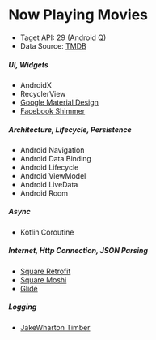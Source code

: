 # Now Playing Movies

- Taget API: 29 (Android Q)
- Data Source: [TMDB](https://www.themoviedb.org/?language=en-US)


##### UI, Widgets
- AndroidX
- RecyclerView
- [Google Material Design](https://material.io/develop/android/)
- [Facebook Shimmer](https://github.com/facebook/shimmer-android)

##### Architecture, Lifecycle, Persistence
- Android Navigation 
- Android Data Binding
- Android Lifecycle
- Android ViewModel
- Android LiveData
- Android Room

##### Async
- Kotlin Coroutine

##### Internet, Http Connection, JSON Parsing
- [Square Retrofit](https://github.com/square/retrofit)
- [Square Moshi](https://github.com/square/moshi)
- [Glide](https://github.com/bumptech/glide)

##### Logging
- [JakeWharton Timber](https://github.com/JakeWharton/timber)

  

 